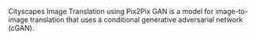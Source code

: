 Cityscapes Image Translation using Pix2Pix GAN is a model for image-to-image translation that uses a conditional generative adversarial network (cGAN). 
